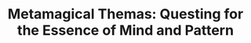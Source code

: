 ---
title: "Metamagical Themas: Questing for the Essence of Mind and Pattern"
showDate: false
draft: false
tags: ["classic","poem"]
link: "https://www.amazon.com/dp/0465045669"
read: ""
target: "_blank"
---